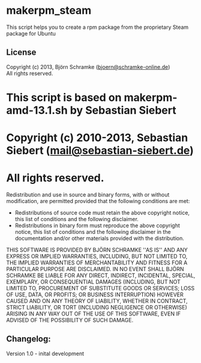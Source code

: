 makerpm_steam
====
This script helps you to create a rpm package from the proprietary Steam package for Ubuntu 

## License
Copyright (c) 2013, Björn Schramke (bjoern@schramke-online.de)<br>
All rights reserved.

# This script is based on makerpm-amd-13.1.sh by Sebastian Siebert
# Copyright (c) 2010-2013, Sebastian Siebert (mail@sebastian-siebert.de)
# All rights reserved.

Redistribution and use in source and binary forms, with or without
modification, are permitted provided that the following conditions are met:
   * Redistributions of source code must retain the above copyright
     notice, this list of conditions and the following disclaimer.
   * Redistributions in binary form must reproduce the above copyright
     notice, this list of conditions and the following disclaimer in the
     documentation and/or other materials provided with the distribution.

THIS SOFTWARE IS PROVIDED BY BJÖRN SCHRAMKE ''AS IS'' AND ANY
EXPRESS OR IMPLIED WARRANTIES, INCLUDING, BUT NOT LIMITED TO, THE IMPLIED
WARRANTIES OF MERCHANTABILITY AND FITNESS FOR A PARTICULAR PURPOSE ARE
DISCLAIMED. IN NO EVENT SHALL BJÖRN SCHRAMKE BE LIABLE FOR ANY
DIRECT, INDIRECT, INCIDENTAL, SPECIAL, EXEMPLARY, OR CONSEQUENTIAL DAMAGES
(INCLUDING, BUT NOT LIMITED TO, PROCUREMENT OF SUBSTITUTE GOODS OR SERVICES;
LOSS OF USE, DATA, OR PROFITS; OR BUSINESS INTERRUPTION) HOWEVER CAUSED AND
ON ANY THEORY OF LIABILITY, WHETHER IN CONTRACT, STRICT LIABILITY, OR TORT
(INCLUDING NEGLIGENCE OR OTHERWISE) ARISING IN ANY WAY OUT OF THE USE OF THIS
SOFTWARE, EVEN IF ADVISED OF THE POSSIBILITY OF SUCH DAMAGE.

## Changelog:

Version 1.0  - inital development

